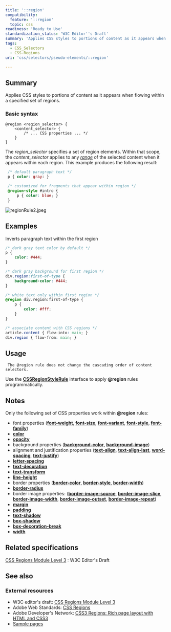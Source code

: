 ```yaml
---
title: '::region'
compatibility:
  feature: '::region'
  topic: css
readiness: 'Ready to Use'
standardization_status: 'W3C Editor''s Draft'
summary: 'Applies CSS styles to portions of content as it appears when flowing within a specified set of regions.'
tags:
  - CSS_Selectors
  - CSS-Regions
uri: 'css/selectors/pseudo-elements/::region'

---
```

## Summary

Applies CSS styles to portions of content as it appears when flowing within a specified set of regions.

### Basic syntax

    @region <region_selector> {
        <content_selector> {
            /* ... CSS properties ... */
        }
    }

The *region\_selector* specifies a set of region elements. Within that scope, the *content\_selector* applies to any [*range*](/dom/Range) of the selected content when it appears within each region. This example produces the following result:

``` css
 /* default paragraph text */
 p { color: gray: }

 /* customized for fragments that appear within region */
 @region-style #intro {
     p { color: blue; }
 }
```

 ![regionRule2.jpeg](//static.webplatform.org/5/5c/regionRule2.jpeg)

## Examples

Inverts paragraph text within the first region

``` css
/* dark gray text color by default */
p {
    color: #444;
}

/* dark gray background for first region */
div.region:first-of-type {
    background-color: #444;
}

/* white text only within first region */
@region div.region:first-of-type {
    p {
        color: #fff;
    }
}

/* associate content with CSS regions */
article.content { flow-into: main; }
div.region { flow-from: main; }
```

## Usage

     The @region rule does not change the cascading order of content selectors.

Use the [**CSSRegionStyleRule**](/css/cssom/CSSRegionStyleRule) interface to apply **@region** rules programmatically.

## Notes

Only the following set of CSS properties work within **@region** rules:

-   font properties ([**font-weight**](/css/properties/font-weight), [**font-size**](/css/properties/font-size), [**font-variant**](/css/properties/font-variant), [**font-style**](/css/properties/font-style), [**font-family**](/css/properties/font-family))
-   [**color**](/css/properties/color)
-   [**opacity**](/css/properties/opacity)
-   background properties ([**background-color**](/css/properties/background-color), [**background-image**](/css/properties/background-image))
-   alignment and justification properties ([**text-align**](/css/properties/text-align), [**text-align-last**](/css/properties/text-align-last), [**word-spacing**](/css/properties/word-spacing), [**text-justify**](/css/properties/text-justify))
-   [**letter-spacing**](/css/properties/letter-spacing)
-   [**text-decoration**](/css/properties/text-decoration)
-   [**text-transform**](/css/properties/text-transform)
-   [**line-height**](/css/properties/line-height)
-   border properties ([**border-color**](/css/properties/border-color), [**border-style**](/css/properties/border-style), [**border-width**](/css/properties/border-width))
-   [**border-radius**](/css/properties/border-radius)
-   border image properties: ([**border-image-source**](/css/properties/border-image-source), [**border-image-slice**](/css/properties/border-image-slice), [**border-image-width**](/css/properties/border-image-width), [**border-image-outset**](/css/properties/border-image-outset), [**border-image-repeat**](/css/properties/border-image-repeat))
-   [**margin**](/css/properties/margin)
-   [**padding**](/css/properties/padding)
-   [**text-shadow**](/css/properties/text-shadow)
-   [**box-shadow**](/css/properties/box-shadow)
-   [**box-decoration-break**](/css/properties/box-decoration-break)
-   [**width**](/css/properties/width)

## Related specifications

[CSS Regions Module Level 3](http://dev.w3.org/csswg/css3-regions/)
:   W3C Editor's Draft

## See also

### External resources

-   W3C editor's draft: [CSS Regions Module Level 3](http://dev.w3.org/csswg/css3-regions/)
-   Adobe Web Standards: [CSS Regions](http://html.adobe.com/webstandards/cssregions)
-   Adobe Developer's Network: [CSS3 Regions: Rich page layout with HTML and CSS3](http://www.adobe.com/devnet/html5/articles/css3-regions.html)
-   [Sample pages](http://adobe.github.com/web-platform/samples/css-regions)
